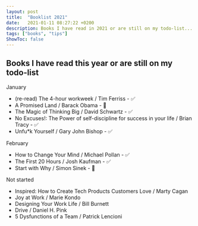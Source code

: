 ```yaml
---
layout: post
title:  "Booklist 2021"
date:   2021-01-11 08:27:22 +0200
description: Books I have read in 2021 or are still on my todo-list... 
tags: ["books", "tips"]
ShowToc: false
---
```

## Books I have read this year or are still on my todo-list
January
* (re-read) The 4-hour workweek / Tim Ferriss - ✅
* A Promised Land / Barack Obama - 📖
* The Magic of Thinking Big / David Schwartz - ✅
* No Excuses!: The Power of self-discipline for success in your life / Brian Tracy - ✅
* Unfu*k Yourself / Gary John Bishop - ✅

February
* How to Change Your Mind / Michael Pollan - ✅
* The First 20 Hours / Josh Kaufman - ✅
* Start with Why / Simon Sinek - 📖

Not started
* Inspired: How to Create Tech Products Customers Love / Marty Cagan
* Joy at Work / Marie Kondo
* Designing Your Work Life / Bill Burnett
* Drive / Daniel H. Pink
* 5 Dysfunctions of a Team / Patrick Lencioni
